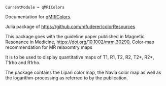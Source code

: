 ```@meta
CurrentModule = qMRIColors
```

Documentation for [qMRIColors](https://github.com/magneticresonanceimaging/qMRIColors.jl).

Julia package of https://github.com/mfuderer/colorResources

This package goes with the guideline paper published in Magnetic Resonance in Medicine, https://doi.org/10.1002/mrm.30290, Color-map recommendation for MR relaxomtry maps 

It is to be used to display quantitative maps of T1, R1, T2, R2, T2*, R2*, T1rho and R1rho.

The package contains the Lipari color map, the Navia color map as well as the logarithm-processing as referred to by the publication.